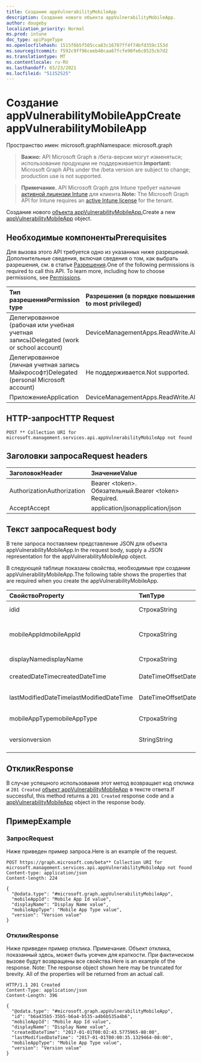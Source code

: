 ```yaml
---
title: Создание appVulnerabilityMobileApp
description: Создание нового объекта appVulnerabilityMobileApp.
author: dougeby
localization_priority: Normal
ms.prod: intune
doc_type: apiPageType
ms.openlocfilehash: 1515f6b5f505cca83c16707ff4f74bfd359c153d
ms.sourcegitcommit: f592c9ff96ceeb40caa67fcfe90fe6c8525cb7d2
ms.translationtype: MT
ms.contentlocale: ru-RU
ms.lasthandoff: 03/23/2021
ms.locfileid: "51152525"
---
```

# <a name="create-appvulnerabilitymobileapp"></a><span data-ttu-id="40a45-103">Создание appVulnerabilityMobileApp</span><span class="sxs-lookup"><span data-stu-id="40a45-103">Create appVulnerabilityMobileApp</span></span>

<span data-ttu-id="40a45-104">Пространство имен: microsoft.graph</span><span class="sxs-lookup"><span data-stu-id="40a45-104">Namespace: microsoft.graph</span></span>

> <span data-ttu-id="40a45-105">**Важно:** API Microsoft Graph в /бета-версии могут изменяться; использование продукции не поддерживается.</span><span class="sxs-lookup"><span data-stu-id="40a45-105">**Important:** Microsoft Graph APIs under the /beta version are subject to change; production use is not supported.</span></span>

> <span data-ttu-id="40a45-106">**Примечание.** API Microsoft Graph для Intune требует наличия [активной лицензии Intune](https://go.microsoft.com/fwlink/?linkid=839381) для клиента.</span><span class="sxs-lookup"><span data-stu-id="40a45-106">**Note:** The Microsoft Graph API for Intune requires an [active Intune license](https://go.microsoft.com/fwlink/?linkid=839381) for the tenant.</span></span>

<span data-ttu-id="40a45-107">Создание нового [объекта appVulnerabilityMobileApp.](../resources/intune-partnerintegration-appvulnerabilitymobileapp.md)</span><span class="sxs-lookup"><span data-stu-id="40a45-107">Create a new [appVulnerabilityMobileApp](../resources/intune-partnerintegration-appvulnerabilitymobileapp.md) object.</span></span>

## <a name="prerequisites"></a><span data-ttu-id="40a45-108">Необходимые компоненты</span><span class="sxs-lookup"><span data-stu-id="40a45-108">Prerequisites</span></span>
<span data-ttu-id="40a45-p101">Для вызова этого API требуется одно из указанных ниже разрешений. Дополнительные сведения, включая сведения о том, как выбрать разрешения, см. в статье [Разрешения](/graph/permissions-reference).</span><span class="sxs-lookup"><span data-stu-id="40a45-p101">One of the following permissions is required to call this API. To learn more, including how to choose permissions, see [Permissions](/graph/permissions-reference).</span></span>

|<span data-ttu-id="40a45-111">Тип разрешения</span><span class="sxs-lookup"><span data-stu-id="40a45-111">Permission type</span></span>|<span data-ttu-id="40a45-112">Разрешения (в порядке повышения привилегий)</span><span class="sxs-lookup"><span data-stu-id="40a45-112">Permissions (from least to most privileged)</span></span>|
|:---|:---|
|<span data-ttu-id="40a45-113">Делегированное (рабочая или учебная учетная запись)</span><span class="sxs-lookup"><span data-stu-id="40a45-113">Delegated (work or school account)</span></span>|<span data-ttu-id="40a45-114">DeviceManagementApps.ReadWrite.All</span><span class="sxs-lookup"><span data-stu-id="40a45-114">DeviceManagementApps.ReadWrite.All</span></span>|
|<span data-ttu-id="40a45-115">Делегированное (личная учетная запись Майкрософт)</span><span class="sxs-lookup"><span data-stu-id="40a45-115">Delegated (personal Microsoft account)</span></span>|<span data-ttu-id="40a45-116">Не поддерживается.</span><span class="sxs-lookup"><span data-stu-id="40a45-116">Not supported.</span></span>|
|<span data-ttu-id="40a45-117">Приложение</span><span class="sxs-lookup"><span data-stu-id="40a45-117">Application</span></span>|<span data-ttu-id="40a45-118">DeviceManagementApps.ReadWrite.All</span><span class="sxs-lookup"><span data-stu-id="40a45-118">DeviceManagementApps.ReadWrite.All</span></span>|

## <a name="http-request"></a><span data-ttu-id="40a45-119">HTTP-запрос</span><span class="sxs-lookup"><span data-stu-id="40a45-119">HTTP Request</span></span>
<!-- {
  "blockType": "ignored"
}
-->
``` http
POST ** Collection URI for microsoft.management.services.api.appVulnerabilityMobileApp not found
```

## <a name="request-headers"></a><span data-ttu-id="40a45-120">Заголовки запроса</span><span class="sxs-lookup"><span data-stu-id="40a45-120">Request headers</span></span>
|<span data-ttu-id="40a45-121">Заголовок</span><span class="sxs-lookup"><span data-stu-id="40a45-121">Header</span></span>|<span data-ttu-id="40a45-122">Значение</span><span class="sxs-lookup"><span data-stu-id="40a45-122">Value</span></span>|
|:---|:---|
|<span data-ttu-id="40a45-123">Authorization</span><span class="sxs-lookup"><span data-stu-id="40a45-123">Authorization</span></span>|<span data-ttu-id="40a45-124">Bearer &lt;token&gt;. Обязательный.</span><span class="sxs-lookup"><span data-stu-id="40a45-124">Bearer &lt;token&gt; Required.</span></span>|
|<span data-ttu-id="40a45-125">Accept</span><span class="sxs-lookup"><span data-stu-id="40a45-125">Accept</span></span>|<span data-ttu-id="40a45-126">application/json</span><span class="sxs-lookup"><span data-stu-id="40a45-126">application/json</span></span>|

## <a name="request-body"></a><span data-ttu-id="40a45-127">Текст запроса</span><span class="sxs-lookup"><span data-stu-id="40a45-127">Request body</span></span>
<span data-ttu-id="40a45-128">В теле запроса поставляем представление JSON для объекта appVulnerabilityMobileApp.</span><span class="sxs-lookup"><span data-stu-id="40a45-128">In the request body, supply a JSON representation for the appVulnerabilityMobileApp object.</span></span>

<span data-ttu-id="40a45-129">В следующей таблице показаны свойства, необходимые при создании appVulnerabilityMobileApp.</span><span class="sxs-lookup"><span data-stu-id="40a45-129">The following table shows the properties that are required when you create the appVulnerabilityMobileApp.</span></span>

|<span data-ttu-id="40a45-130">Свойство</span><span class="sxs-lookup"><span data-stu-id="40a45-130">Property</span></span>|<span data-ttu-id="40a45-131">Тип</span><span class="sxs-lookup"><span data-stu-id="40a45-131">Type</span></span>|<span data-ttu-id="40a45-132">Описание</span><span class="sxs-lookup"><span data-stu-id="40a45-132">Description</span></span>|
|:---|:---|:---|
|<span data-ttu-id="40a45-133">id</span><span class="sxs-lookup"><span data-stu-id="40a45-133">id</span></span>|<span data-ttu-id="40a45-134">Строка</span><span class="sxs-lookup"><span data-stu-id="40a45-134">String</span></span>|<span data-ttu-id="40a45-135">Ключ сущности.</span><span class="sxs-lookup"><span data-stu-id="40a45-135">The entity key.</span></span>|
|<span data-ttu-id="40a45-136">mobileAppId</span><span class="sxs-lookup"><span data-stu-id="40a45-136">mobileAppId</span></span>|<span data-ttu-id="40a45-137">Строка</span><span class="sxs-lookup"><span data-stu-id="40a45-137">String</span></span>|<span data-ttu-id="40a45-138">ID мобильного приложения Intune.</span><span class="sxs-lookup"><span data-stu-id="40a45-138">The Intune mobile app ID.</span></span>|
|<span data-ttu-id="40a45-139">displayName</span><span class="sxs-lookup"><span data-stu-id="40a45-139">displayName</span></span>|<span data-ttu-id="40a45-140">Строка</span><span class="sxs-lookup"><span data-stu-id="40a45-140">String</span></span>|<span data-ttu-id="40a45-141">Имя устройства.</span><span class="sxs-lookup"><span data-stu-id="40a45-141">The device name.</span></span>|
|<span data-ttu-id="40a45-142">createdDateTime</span><span class="sxs-lookup"><span data-stu-id="40a45-142">createdDateTime</span></span>|<span data-ttu-id="40a45-143">DateTimeOffset</span><span class="sxs-lookup"><span data-stu-id="40a45-143">DateTimeOffset</span></span>|<span data-ttu-id="40a45-144">Дата создания.</span><span class="sxs-lookup"><span data-stu-id="40a45-144">The created date.</span></span>|
|<span data-ttu-id="40a45-145">lastModifiedDateTime</span><span class="sxs-lookup"><span data-stu-id="40a45-145">lastModifiedDateTime</span></span>|<span data-ttu-id="40a45-146">DateTimeOffset</span><span class="sxs-lookup"><span data-stu-id="40a45-146">DateTimeOffset</span></span>|<span data-ttu-id="40a45-147">Дата последнего изменения.</span><span class="sxs-lookup"><span data-stu-id="40a45-147">The last modified date.</span></span>|
|<span data-ttu-id="40a45-148">mobileAppType</span><span class="sxs-lookup"><span data-stu-id="40a45-148">mobileAppType</span></span>|<span data-ttu-id="40a45-149">Строка</span><span class="sxs-lookup"><span data-stu-id="40a45-149">String</span></span>|<span data-ttu-id="40a45-150">Тип приложения.</span><span class="sxs-lookup"><span data-stu-id="40a45-150">The app type.</span></span>|
|<span data-ttu-id="40a45-151">version</span><span class="sxs-lookup"><span data-stu-id="40a45-151">version</span></span>|<span data-ttu-id="40a45-152">String</span><span class="sxs-lookup"><span data-stu-id="40a45-152">String</span></span>|<span data-ttu-id="40a45-153">Версия приложения.</span><span class="sxs-lookup"><span data-stu-id="40a45-153">The app version.</span></span>|



## <a name="response"></a><span data-ttu-id="40a45-154">Отклик</span><span class="sxs-lookup"><span data-stu-id="40a45-154">Response</span></span>
<span data-ttu-id="40a45-155">В случае успешного использования этот метод возвращает код отклика и `201 Created` [объект appVulnerabilityMobileApp](../resources/intune-partnerintegration-appvulnerabilitymobileapp.md) в тексте ответа.</span><span class="sxs-lookup"><span data-stu-id="40a45-155">If successful, this method returns a `201 Created` response code and a [appVulnerabilityMobileApp](../resources/intune-partnerintegration-appvulnerabilitymobileapp.md) object in the response body.</span></span>

## <a name="example"></a><span data-ttu-id="40a45-156">Пример</span><span class="sxs-lookup"><span data-stu-id="40a45-156">Example</span></span>

### <a name="request"></a><span data-ttu-id="40a45-157">Запрос</span><span class="sxs-lookup"><span data-stu-id="40a45-157">Request</span></span>
<span data-ttu-id="40a45-158">Ниже приведен пример запроса.</span><span class="sxs-lookup"><span data-stu-id="40a45-158">Here is an example of the request.</span></span>
``` http
POST https://graph.microsoft.com/beta** Collection URI for microsoft.management.services.api.appVulnerabilityMobileApp not found
Content-type: application/json
Content-length: 224

{
  "@odata.type": "#microsoft.graph.appVulnerabilityMobileApp",
  "mobileAppId": "Mobile App Id value",
  "displayName": "Display Name value",
  "mobileAppType": "Mobile App Type value",
  "version": "Version value"
}
```

### <a name="response"></a><span data-ttu-id="40a45-159">Отклик</span><span class="sxs-lookup"><span data-stu-id="40a45-159">Response</span></span>
<span data-ttu-id="40a45-p102">Ниже приведен пример отклика. Примечание. Объект отклика, показанный здесь, может быть усечен для краткости. При фактическом вызове будут возвращены все свойства.</span><span class="sxs-lookup"><span data-stu-id="40a45-p102">Here is an example of the response. Note: The response object shown here may be truncated for brevity. All of the properties will be returned from an actual call.</span></span>
``` http
HTTP/1.1 201 Created
Content-Type: application/json
Content-Length: 396

{
  "@odata.type": "#microsoft.graph.appVulnerabilityMobileApp",
  "id": "b6a435b5-35b5-b6a4-b535-a4b6b535a4b6",
  "mobileAppId": "Mobile App Id value",
  "displayName": "Display Name value",
  "createdDateTime": "2017-01-01T00:02:43.5775965-08:00",
  "lastModifiedDateTime": "2017-01-01T00:00:35.1329464-08:00",
  "mobileAppType": "Mobile App Type value",
  "version": "Version value"
}
```




